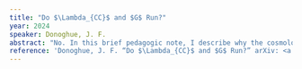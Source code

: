 ```yaml
---
title: "Do $\Lambda_{CC}$ and $G$ Run?"
year: 2024
speaker: Donoghue, J. F.
abstract: "No. In this brief pedagogic note, I describe why the cosmological constant and Newton's constant are not running parameters in physical reactions."
reference: 'Donoghue, J. F. “Do $\Lambda_{CC}$ and $G$ Run?” arXiv: <a href="https://arxiv.org/abs/2412.08773" target="_blank">2412.08773 [hep-th]</a>.'
---
```

